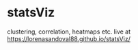 # statsViz

clustering, correlation, heatmaps etc. 
live at https://lorenasandoval88.github.io/statsViz/
